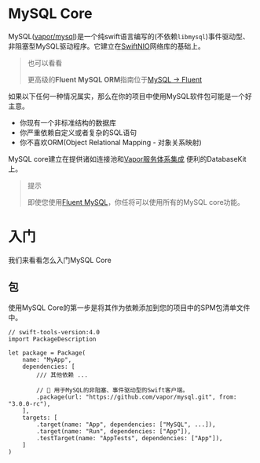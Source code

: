 # MySQL Core

MySQL([vapor/mysql](https://github.com/vapor/mysql))是一个纯swift语言编写的(不依赖`libmysql`)事件驱动型、非阻塞型MySQL驱动程序。它建立在[SwiftNIO](https://github.com/apple/swift-nio)网络库的基础上。

> 也可以看看
> 
> 更高级的**Fluent MySQL ORM**指南位于[MySQL → Fluent](https://docs.vapor.codes/3.0/mysql/fluent/)

如果以下任何一种情况属实，那么在你的项目中使用MySQL软件包可能是一个好主意。

* 你现有一个非标准结构的数据库
* 你严重依赖自定义或者复杂的SQL语句
* 你不喜欢ORM(Object Relational Mapping - 对象关系映射)

MySQL core建立在提供诸如连接池和[Vapor服务体系集成](https://docs.vapor.codes/3.0/getting-started/services/) 便利的DatabaseKit上。

> 提示
> 
> 即使您使用[Fluent MySQL](https://docs.vapor.codes/3.0/mysql/fluent/)，你任将可以使用所有的MySQL core功能。

# 入门

我们来看看怎么入门MySQL Core

## 包

使用MySQL Core的第一步是将其作为依赖添加到您的项目中的SPM包清单文件中。

```
// swift-tools-version:4.0
import PackageDescription

let package = Package(
    name: "MyApp",
    dependencies: [
        /// 其他依赖 ...

        // 🐬 用于MySQL的非阻塞、事件驱动型的Swift客户端。
        .package(url: "https://github.com/vapor/mysql.git", from: "3.0.0-rc"),
    ],
    targets: [
        .target(name: "App", dependencies: ["MySQL", ...]),
        .target(name: "Run", dependencies: ["App"]),
        .testTarget(name: "AppTests", dependencies: ["App"]),
    ]
)
```

